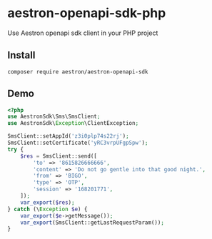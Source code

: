 # aestron-openapi-sdk-php

Use Aestron openapi sdk client in your PHP project

## Install

```
composer require aestron/aestron-openapi-sdk
```

## Demo

```php
<?php
use AestronSdk\Sms\SmsClient;
use AestronSdk\Exception\ClientException;

SmsClient::setAppId('z3i0plp74s22rj');
SmsClient::setCertificate('yRC3vrpUFgpSpw');
try {
    $res = SmsClient::send([
        'to' => '8615826666666',
        'content' => 'Do not go gentle into that good night.',
        'from' => 'BIGO',
        'type' => 'OTP',
        'session' => '168201771',
    ]);
    var_export($res);
} catch (\Exception $e) {
    var_export($e->getMessage());
    var_export(SmsClient::getLastRequestParam());
}
```

